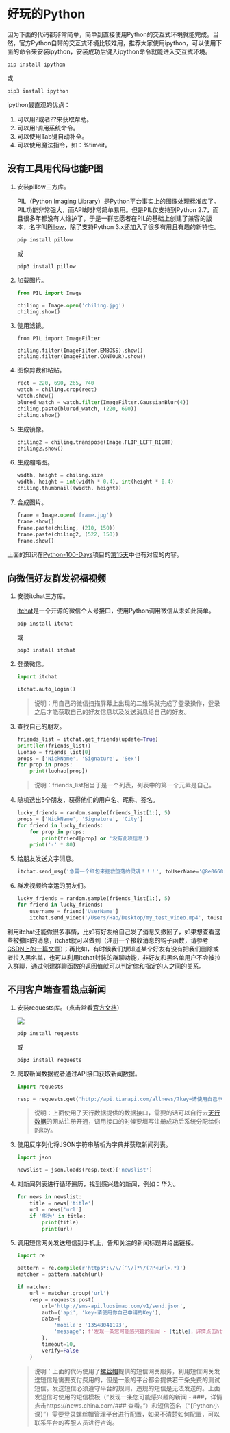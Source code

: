 # 好玩的Python

因为下面的代码都非常简单，简单到直接使用Python的交互式环境就能完成。当然，官方Python自带的交互式环境比较难用，推荐大家使用ipython，可以使用下面的命令来安装ipython，安装成功后键入ipython命令就能进入交互式环境。

```Shell
pip install ipython
```

或

```Shell
pip3 install ipython
```

ipython最直观的优点：

1. 可以用?或者??来获取帮助。
2. 可以用!调用系统命令。
3. 可以使用Tab键自动补全。
4. 可以使用魔法指令，如：%timeit。

## 没有工具用代码也能P图

1.  安装pillow三方库。

    PIL（Python Imaging Library）是Python平台事实上的图像处理标准库了。PIL功能非常强大，而API却非常简单易用。但是PIL仅支持到Python 2.7，而且很多年都没有人维护了，于是一群志愿者在PIL的基础上创建了兼容的版本，名字叫[Pillow](https://github.com/python-pillow/Pillow)，除了支持Python 3.x还加入了很多有用且有趣的新特性。

    ```Shell
    pip install pillow
    ```

    或

    ```Shell
    pip3 install pillow
    ```
2.  加载图片。

    ```Python
    from PIL import Image

    chiling = Image.open('chiling.jpg')
    chiling.show()
    ```
3.  使用滤镜。

    ```Shell
    from PIL import ImageFilter

    chiling.filter(ImageFilter.EMBOSS).show()
    chiling.filter(ImageFilter.CONTOUR).show()
    ```
4.  图像剪裁和粘贴。

    ```Python
    rect = 220, 690, 265, 740 
    watch = chiling.crop(rect)
    watch.show()
    blured_watch = watch.filter(ImageFilter.GaussianBlur(4))
    chiling.paste(blured_watch, (220, 690))
    chiling.show()
    ```
5.  生成镜像。

    ```Python
    chiling2 = chiling.transpose(Image.FLIP_LEFT_RIGHT)
    chiling2.show()
    ```
6.  生成缩略图。

    ```Python
    width, height = chiling.size
    width, height = int(width * 0.4), int(height * 0.4)
    chiling.thumbnail((width, height))
    ```
7.  合成图片。

    ```Python
    frame = Image.open('frame.jpg')
    frame.show()
    frame.paste(chiling, (210, 150))
    frame.paste(chiling2, (522, 150))
    frame.show()
    ```

上面的知识在[Python-100-Days](https://github.com/jackfrued/Python-100-Days)项目的[第15天](https://github.com/jackfrued/Python-100-Days/blob/master/Day01-15/15.%E5%9B%BE%E5%83%8F%E5%92%8C%E5%8A%9E%E5%85%AC%E6%96%87%E6%A1%A3%E5%A4%84%E7%90%86.md)中也有对应的内容。

## 向微信好友群发祝福视频

1.  安装itchat三方库。

    [itchat](https://itchat.readthedocs.io/zh/latest/)是一个开源的微信个人号接口，使用Python调用微信从未如此简单。

    ```Shell
    pip install itchat
    ```

    或

    ```Shell
    pip3 install itchat
    ```
2.  登录微信。

    ```Python
    import itchat

    itchat.auto_login()
    ```

    > 说明：用自己的微信扫描屏幕上出现的二维码就完成了登录操作，登录之后才能获取自己的好友信息以及发送消息给自己的好友。
3.  查找自己的朋友。

    ```Python
    friends_list = itchat.get_friends(update=True)
    print(len(friends_list))
    luohao = friends_list[0]
    props = ['NickName', 'Signature', 'Sex']
    for prop in props:
        print(luohao[prop])
    ```

    > 说明：friends\_list相当于是一个列表，列表中的第一个元素是自己。
4.  随机选出5个朋友，获得他们的用户名、昵称、签名。

    ```Python
    lucky_friends = random.sample(friends_list[1:], 5) 
    props = ['NickName', 'Signature', 'City']
    for friend in lucky_friends:
        for prop in props:
            print(friend[prop] or '没有此项信息')    
        print('-' * 80)
    ```
5.  给朋友发送文字消息。

    ```Python
    itchat.send_msg('急需一个红包来拯救堕落的灵魂！！！', toUserName='@8e06606db03f0e28d0ff884083f727e6')
    ```
6.  群发视频给幸运的朋友们。

    ```Python
    lucky_friends = random.sample(friends_list[1:], 5) 
    for friend in lucky_friends:
        username = friend['UserName']
        itchat.send_video('/Users/Hao/Desktop/my_test_video.mp4', toUserName=username)
    ```

利用itchat还能做很多事情，比如有好友给自己发了消息又撤回了，如果想查看这些被撤回的消息，itchat就可以做到（注册一个接收消息的钩子函数，请参考[CSDN上的一篇文章](https://blog.csdn.net/enweitech/article/details/79585043)）；再比如，有时候我们想知道某个好友有没有把我们删除或者拉入黑名单，也可以利用itchat封装的群聊功能，非好友和黑名单用户不会被拉入群聊，通过创建群聊函数的返回值就可以判定你和指定的人之间的关系。

## 不用客户端查看热点新闻

1.  安装requests库。（点击常看[官方文档](https://2.python-requests.org/zh\_CN/latest/)）

    ![](../公开课/文档/第04次公开课-好玩的Python/res/requests.png)

    ```Shell
    pip install requests
    ```

    或

    ```Shell
    pip3 install requests
    ```
2.  爬取新闻数据或者通过API接口获取新闻数据。

    ```Python
    import requests

    resp = requests.get('http://api.tianapi.com/allnews/?key=请使用自己申请的Key&col=7&num=50')
    ```

    > 说明：上面使用了天行数据提供的数据接口，需要的话可以自行去[天行数据](https://www.tianapi.com/)的网站注册开通，调用接口的时候要填写注册成功后系统分配给你的key。
3.  使用反序列化将JSON字符串解析为字典并获取新闻列表。

    ```Python
    import json

    newslist = json.loads(resp.text)['newslist']
    ```
4.  对新闻列表进行循环遍历，找到感兴趣的新闻，例如：华为。

    ```Python
    for news in newslist:
        title = news['title']
        url = news['url']
        if '华为' in title:
            print(title)
            print(url)
    ```
5.  调用短信网关发送短信到手机上，告知关注的新闻标题并给出链接。

    ```Python
    import re

    pattern = re.compile(r'https*:\/\/[^\/]*\/(?P<url>.*)') 
    matcher = pattern.match(url)

    if matcher:
        url = matcher.group('url')
        resp = requests.post(
            url='http://sms-api.luosimao.com/v1/send.json',
            auth=('api', 'key-请使用你自己申请的Key'),
            data={
                'mobile': '13548041193',
                'message': f'发现一条您可能感兴趣的新闻 - {title}，详情点击https://news.china.com/{url} 查看。【Python小课】'
            },
            timeout=10,
            verify=False
        )
    ```

    > 说明：上面的代码使用了[螺丝帽](https://luosimao.com/)提供的短信网关服务，利用短信网关发送短信是需要支付费用的，但是一般的平台都会提供若干条免费的测试短信。发送短信必须遵守平台的规则，违规的短信是无法发送的。上面发短信时使用的短信模板（“发现一条您可能感兴趣的新闻 - ###，详情点击https://news.china.com/### 查看。”）和短信签名（“【Python小课】”）需要登录螺丝帽管理平台进行配置，如果不清楚如何配置，可以联系平台的客服人员进行咨询。
